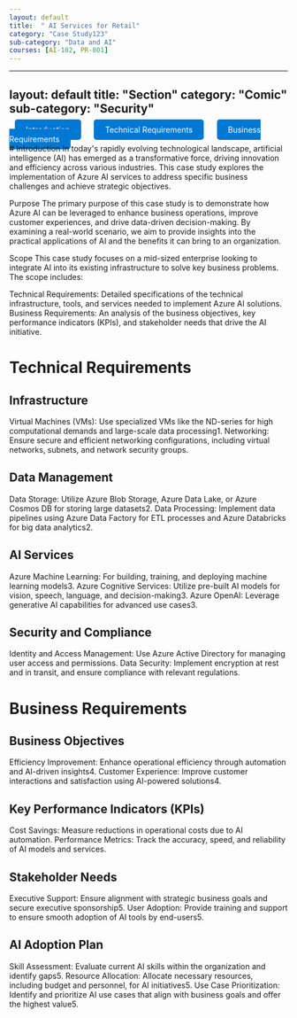 ```yaml
---
layout: default
title:  " AI Services for Retail"
category: "Case Study123"
sub-category: "Data and AI"
courses: [AI-102, PR-801]
---
```

---
layout: default
title:  "Section"
category: "Comic"
sub-category: "Security"
---
<!-- Buttons -->
<div class="fixed-buttons">
  <a href="#introduction" class="button">Introduction</a>
  <a href="#technical-requirements" class="button">Technical Requirements</a>
  <a href="#business-requirements" class="button">Business Requirements</a>
</div>

<div class="content">
# Introduction
<a id="introduction"></a>
In today's rapidly evolving technological landscape, artificial intelligence (AI) has emerged as a transformative force, driving innovation and efficiency across various industries. This case study explores the implementation of Azure AI services to address specific business challenges and achieve strategic objectives.

Purpose
The primary purpose of this case study is to demonstrate how Azure AI can be leveraged to enhance business operations, improve customer experiences, and drive data-driven decision-making. By examining a real-world scenario, we aim to provide insights into the practical applications of AI and the benefits it can bring to an organization.

Scope
This case study focuses on a mid-sized enterprise looking to integrate AI into its existing infrastructure to solve key business problems. The scope includes:

Technical Requirements: Detailed specifications of the technical infrastructure, tools, and services needed to implement Azure AI solutions.
Business Requirements: An analysis of the business objectives, key performance indicators (KPIs), and stakeholder needs that drive the AI initiative.

# Technical Requirements
<a id="technical-requirements"></a>

## Infrastructure

Virtual Machines (VMs): Use specialized VMs like the ND-series for high computational demands and large-scale data processing1.
Networking: Ensure secure and efficient networking configurations, including virtual networks, subnets, and network security groups.

## Data Management

Data Storage: Utilize Azure Blob Storage, Azure Data Lake, or Azure Cosmos DB for storing large datasets2.
Data Processing: Implement data pipelines using Azure Data Factory for ETL processes and Azure Databricks for big data analytics2.

## AI Services

Azure Machine Learning: For building, training, and deploying machine learning models3.
Azure Cognitive Services: Utilize pre-built AI models for vision, speech, language, and decision-making3.
Azure OpenAI: Leverage generative AI capabilities for advanced use cases3.

## Security and Compliance

Identity and Access Management: Use Azure Active Directory for managing user access and permissions.
Data Security: Implement encryption at rest and in transit, and ensure compliance with relevant regulations.

# Business Requirements
<a id="business-requirements"></a>
## Business Objectives

Efficiency Improvement: Enhance operational efficiency through automation and AI-driven insights4.
Customer Experience: Improve customer interactions and satisfaction using AI-powered solutions4.
## Key Performance Indicators (KPIs)

Cost Savings: Measure reductions in operational costs due to AI automation.
Performance Metrics: Track the accuracy, speed, and reliability of AI models and services.
## Stakeholder Needs

Executive Support: Ensure alignment with strategic business goals and secure executive sponsorship5.
User Adoption: Provide training and support to ensure smooth adoption of AI tools by end-users5.
## AI Adoption Plan

Skill Assessment: Evaluate current AI skills within the organization and identify gaps5.
Resource Allocation: Allocate necessary resources, including budget and personnel, for AI initiatives5.
Use Case Prioritization: Identify and prioritize AI use cases that align with business goals and offer the highest value5.
</div>
<style>
 
  .fixed-buttons {
  position: fixed;
  top: 0;
  width: 100%;
  background-color: white; /* Optional: to match the background */
  text-align: center;
  padding: 10px 0;
  z-index: 1000; /* Ensure it stays on top of other content */
}
.button {
  margin: 0 10px;
  padding: 10px 20px;
  background-color: #0078d4;
  color: white;
  text-decoration: none;
  border-radius: 5px;
}

.button:hover {
  background-color: #0056b3;
}

.content {
  padding-top: 60px; /* Adjust this value as needed to ensure the heading is visible */
}
</style>

